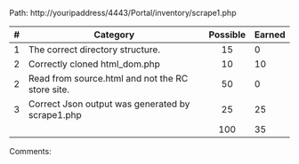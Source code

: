 Path: http://youripaddress/4443/Portal/inventory/scrape1.php

| # |  Category                                                                                           | Possible | Earned|
|---|-----------------------------------------------------------------------------------------------------|:--------:|:------|
| 1 | The correct directory structure.                                                                    |   15     |   0  |
| 2 | Correctly cloned html_dom.php                                                                       |   10     |   10  |
| 2 | Read from source.html and not the RC store site.                                                    |   50     |   0  |
| 3 | Correct Json output was generated by scrape1.php                                                    |   25     |   25  |
|   |                                                                                                     |   100    |  35  |

Comments:


